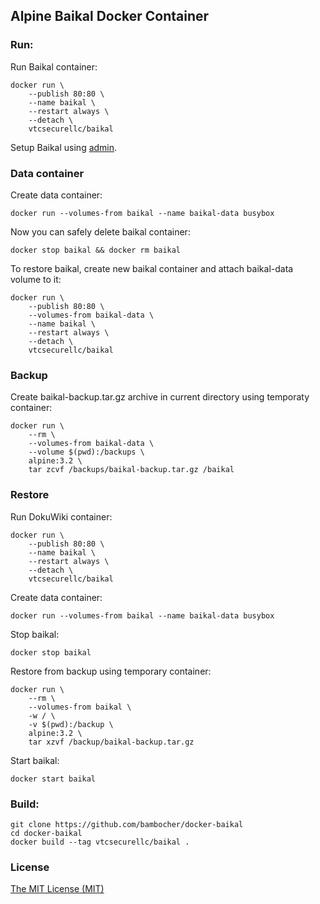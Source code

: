 ## Alpine Baikal Docker Container

### Run:

Run Baikal container:

```shell
docker run \
    --publish 80:80 \
    --name baikal \
    --restart always \
    --detach \
    vtcsecurellc/baikal
```

Setup Baikal using [admin](http://localhost/admin).

### Data container

Create data container:

```shell
docker run --volumes-from baikal --name baikal-data busybox
```

Now you can safely delete baikal container:

```shell
docker stop baikal && docker rm baikal
```

To restore baikal, create new baikal container and attach baikal-data volume to it:

```shell
docker run \
    --publish 80:80 \
    --volumes-from baikal-data \
    --name baikal \
    --restart always \
    --detach \
    vtcsecurellc/baikal
```

### Backup

Create baikal-backup.tar.gz archive in current directory using temporaty container:

```shell
docker run \
    --rm \
    --volumes-from baikal-data \
    --volume $(pwd):/backups \
    alpine:3.2 \
    tar zcvf /backups/baikal-backup.tar.gz /baikal
```

### Restore

Run DokuWiki container:

```shell
docker run \
    --publish 80:80 \
    --name baikal \
    --restart always \
    --detach \
    vtcsecurellc/baikal
```

Create data container:

```shell
docker run --volumes-from baikal --name baikal-data busybox
```

Stop baikal:

```shell
docker stop baikal
```

Restore from backup using temporary container:

```shell
docker run \
    --rm \
    --volumes-from baikal \
    -w / \
    -v $(pwd):/backup \
    alpine:3.2 \
    tar xzvf /backup/baikal-backup.tar.gz
```

Start baikal:

```shell
docker start baikal
```

### Build:

```shell
git clone https://github.com/bambocher/docker-baikal
cd docker-baikal
docker build --tag vtcsecurellc/baikal .
```

### License

[The MIT License (MIT)](LICENSE)
